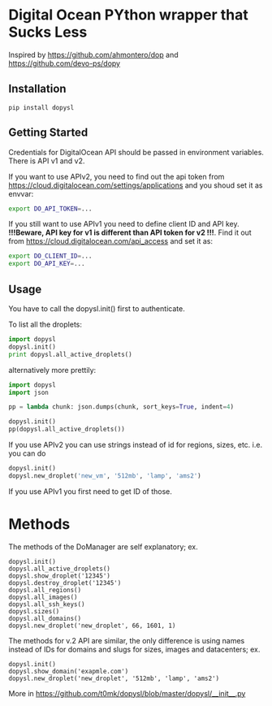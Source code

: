 # Digital Ocean PYthon wrapper that Sucks Less

Inspired by https://github.com/ahmontero/dop and https://github.com/devo-ps/dopy

## Installation

```
pip install dopysl
```

## Getting Started

Credentials for DigitalOcean API should be passed in environment variables.
There is API v1 and v2.

If you want to use APIv2, you need to find out the api token from https://cloud.digitalocean.com/settings/applications and you shoud set it as envvar:

```sh
export DO_API_TOKEN=...
```

If you still want to use APIv1 you need to define client ID and API key. **!!!Beware, API key for v1 is different than API token for v2 !!!**. Find it out from https://cloud.digitalocean.com/api_access and set it as:

```sh
export DO_CLIENT_ID=...
export DO_API_KEY=...
```

## Usage

You have to call the dopysl.init() first to authenticate.

To list all the droplets:

```python
import dopysl
dopysl.init()
print dopysl.all_active_droplets()
```

alternatively more prettily:

```python
import dopysl
import json

pp = lambda chunk: json.dumps(chunk, sort_keys=True, indent=4)

dopysl.init()
pp(dopysl.all_active_droplets())
```

If you use APIv2 you can use strings instead of id for regions, sizes, etc.
i.e. you can do

```python
dopysl.init()
dopysl.new_droplet('new_vm', '512mb', 'lamp', 'ams2')
```

If you use APIv1 you first need to get ID of those.

# Methods

The methods of the DoManager are self explanatory; ex.

```
dopysl.init()
dopysl.all_active_droplets()
dopysl.show_droplet('12345')
dopysl.destroy_droplet('12345')
dopysl.all_regions()
dopysl.all_images()
dopysl.all_ssh_keys()
dopysl.sizes()
dopysl.all_domains()
dopysl.new_droplet('new_droplet', 66, 1601, 1)
```

The methods for v.2 API are similar, the only difference
is using names instead of IDs for domains and slugs for
sizes, images and datacenters; ex.

```
dopysl.init()
dopysl.show_domain('exapmle.com')
dopysl.new_droplet('new_droplet', '512mb', 'lamp', 'ams2')
```

More in https://github.com/t0mk/dopysl/blob/master/dopysl/__init__.py
